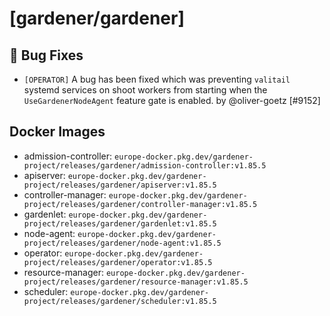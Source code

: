 # [gardener/gardener]

## 🐛 Bug Fixes

- `[OPERATOR]` A bug has been fixed which was preventing `valitail` systemd services on shoot workers from starting when the `UseGardenerNodeAgent` feature gate is enabled. by @oliver-goetz [#9152]

## Docker Images
- admission-controller: `europe-docker.pkg.dev/gardener-project/releases/gardener/admission-controller:v1.85.5`
- apiserver: `europe-docker.pkg.dev/gardener-project/releases/gardener/apiserver:v1.85.5`
- controller-manager: `europe-docker.pkg.dev/gardener-project/releases/gardener/controller-manager:v1.85.5`
- gardenlet: `europe-docker.pkg.dev/gardener-project/releases/gardener/gardenlet:v1.85.5`
- node-agent: `europe-docker.pkg.dev/gardener-project/releases/gardener/node-agent:v1.85.5`
- operator: `europe-docker.pkg.dev/gardener-project/releases/gardener/operator:v1.85.5`
- resource-manager: `europe-docker.pkg.dev/gardener-project/releases/gardener/resource-manager:v1.85.5`
- scheduler: `europe-docker.pkg.dev/gardener-project/releases/gardener/scheduler:v1.85.5`
